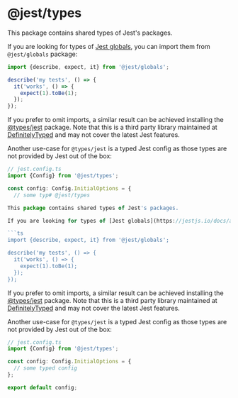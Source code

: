 # @jest/types

This package contains shared types of Jest's packages.

If you are looking for types of [Jest globals](https://jestjs.io/docs/api), you can import them from `@jest/globals` package:

```ts
import {describe, expect, it} from '@jest/globals';

describe('my tests', () => {
  it('works', () => {
    expect(1).toBe(1);
  });
});
```

If you prefer to omit imports, a similar result can be achieved installing the [@types/jest](https://npmjs.com/package/@types/jest) package. Note that this is a third party library maintained at [DefinitelyTyped](https://github.com/DefinitelyTyped/DefinitelyTyped/tree/master/types/jest) and may not cover the latest Jest features.

Another use-case for `@types/jest` is a typed Jest config as those types are not provided by Jest out of the box:

```ts
// jest.config.ts
import {Config} from '@jest/types';

const config: Config.InitialOptions = {
  // some typ# @jest/types

This package contains shared types of Jest's packages.

If you are looking for types of [Jest globals](https://jestjs.io/docs/api), you can import them from `@jest/globals` package:

```ts
import {describe, expect, it} from '@jest/globals';

describe('my tests', () => {
  it('works', () => {
    expect(1).toBe(1);
  });
});
```

If you prefer to omit imports, a similar result can be achieved installing the [@types/jest](https://npmjs.com/package/@types/jest) package. Note that this is a third party library maintained at [DefinitelyTyped](https://github.com/DefinitelyTyped/DefinitelyTyped/tree/master/types/jest) and may not cover the latest Jest features.

Another use-case for `@types/jest` is a typed Jest config as those types are not provided by Jest out of the box:

```ts
// jest.config.ts
import {Config} from '@jest/types';

const config: Config.InitialOptions = {
  // some typed config
};

export default config;
```
